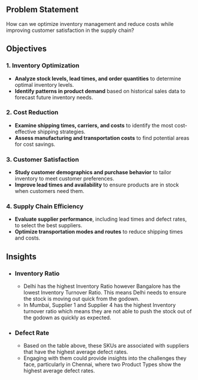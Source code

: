 ## Problem Statement

How can we optimize inventory management and reduce costs while improving customer satisfaction in the supply chain?

## Objectives

### 1. Inventory Optimization
- **Analyze stock levels, lead times, and order quantities** to determine optimal inventory levels.
- **Identify patterns in product demand** based on historical sales data to forecast future inventory needs.

### 2. Cost Reduction
- **Examine shipping times, carriers, and costs** to identify the most cost-effective shipping strategies.
- **Assess manufacturing and transportation costs** to find potential areas for cost savings.

### 3. Customer Satisfaction
- **Study customer demographics and purchase behavior** to tailor inventory to meet customer preferences.
- **Improve lead times and availability** to ensure products are in stock when customers need them.

### 4. Supply Chain Efficiency
- **Evaluate supplier performance**, including lead times and defect rates, to select the best suppliers.
- **Optimize transportation modes and routes** to reduce shipping times and costs.


## Insights

- ### Inventory Ratio
    - Delhi has the highest Inventory Ratio however Bangalore has the lowest Inventory Turnover Ratio. This means Delhi needs to ensure the stock is moving out quick from the godown. 
    - In Mumbai, Supplier 1 and Supplier 4 has the highest Inventory turnover ratio which means they are not able to push the stock out of the godown as quickly as expected.

- ### Defect Rate
    - Based on the table above, these SKUs are associated with suppliers that have the highest average defect rates.
    - Engaging with them could provide insights into the challenges they face, particularly in Chennai, where two Product Types show the highest average defect rates.